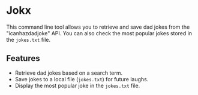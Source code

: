 # Jokx
This command line tool allows you to retrieve and save dad jokes from the "icanhazdadjoke" API. You can also check the most popular jokes stored in the `jokes.txt` file.

## Features

- Retrieve dad jokes based on a search term.
- Save jokes to a local file (`jokes.txt`) for future laughs.
- Display the most popular joke in the `jokes.txt` file.

